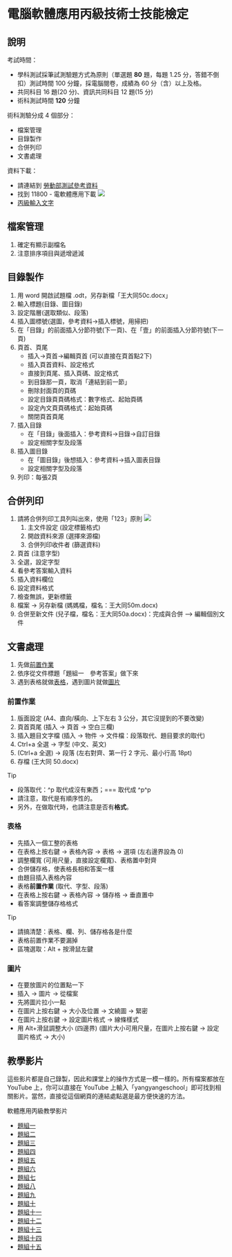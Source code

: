 # 電腦軟體應用丙級技術士技能檢定

## 說明

考試時間：

- 學科測試採筆試測驗題方式為原則（單選題 **80** 題，每題 1.25 分，答錯不倒扣）測試時間 100 分鐘，採電腦閱卷，成績為 60 分（含）以上及格。
- 共同科目 16 題(20 分)、資訊共同科目 12 題(15 分)
- 術科測試時間 **120** 分鐘

術科測驗分成 4 個部分：

- 檔案管理
- 目錄製作
- 合併列印
- 文書處理

資料下載：

- 請連結到 [勞動部測試參考資料](https://techbank.wdasec.gov.tw/owInform/TestReferData.aspx)
- 找到 11800 - 電軟體應用下載
  ![](https://i.imgur.com/pyOoZwo.png)
- [丙級輸入文字](./input_data.txt)

## 檔案管理

1. 確定有顯示副檔名
2. 注意排序項目與遞增遞減

## 目錄製作

1. 用 word 開啟試題檔 .odt，另存新檔「王大同50c.docx」
2. 輸入標題(目錄、圖目錄)
3. 設定階層(選取類似、段落)
4. 插入圖標號(選圖，參考資料->插入標號，用掃把)
5. 在「目錄」的前面插入分節符號(下一頁)、在「壹」的前面插入分節符號(下一頁)
6. 頁首、頁尾
    - 插入->頁首->編輯頁首  (可以直接在頁首點2下)
    - 插入頁首資料、設定格式
    - 直接到頁尾、插入頁碼、設定格式
    - 到目錄那一頁，取消「連結到前一節」
    - 刪除封面頁的頁碼
    - 設定目錄頁頁碼格式：數字格式、起始頁碼
    - 設定內文頁頁碼格式：起始頁碼
    - 關閉頁首頁尾
8. 插入目錄
    - 在「目錄」後面插入：參考資料->目錄->自訂目錄
    - 設定相關字型及段落
9. 插入圖目錄
    - 在「圖目錄」後想插入：參考資料->插入圖表目錄
    - 設定相關字型及段落
10. 列印：每張2頁

## 合併列印

1. 請將合併列印工具列叫出來，使用「123」原則
   ![](https://i.imgur.com/PTMMtpX.png)
   1. 主文件設定 (設定標籤格式)
   2. 開啟資料來源 (選擇來源檔)
   3. 合併列印收件者 (篩選資料)
2. 頁首 (注意字型)
3. 全選，設定字型
4. 看參考答案輸入資料
5. 插入資料欄位
6. 設定資料格式
7. 檢查無誤，更新標籤
8. 檔案 → 另存新檔 (媽媽檔，檔名：王大同50m.docx)
9. 合併至新文件 (兒子檔，檔名：王大同50a.docx)：完成與合併 –> 編輯個別文件

## 文書處理

1. 先做[前置作業](#前置作業)
2. 依序從文件標題「題組一　參考答案」做下來
3. 遇到表格就做[表格](#表格)，遇到圖片就做[圖片](#圖片)

### 前置作業

1. 版面設定 (A4、直向/橫向、上下左右 3 公分，其它沒提到的不要改變)
2. 頁首頁尾 (插入 → 頁首 → 空白三欄)
3. 插入題目文字檔 (插入 → 物件 → 文件檔：段落取代、題目要求的取代)
4. Ctrl+a 全選 → 字型 (中文、英文)
5. (Ctrl+a 全選) → 段落 (左右對齊、第一行 2 字元、最小行高 18pt)
6. 存檔 (王大同 50.docx)

> [!tip]
>
> - 段落取代：^p 取代成沒有東西；=== 取代成 \^p^p
> - 請注意，取代是有順序性的。
> - 另外，在做取代時，也請注意是否有**格式**。

### 表格

- 先插入一個工整的表格
- 在表格上按右鍵 → 表格內容 → 表格 → 選項 (左右邊界設為 0)
- 調整欄寬 (可用尺量，直接設定欄寬)、表格置中對齊
- 合併儲存格，使表格長相和答案一樣
- 由題目插入表格內容
- 表格**前置作業** (取代、字型、段落)
- 在表格上按右鍵 → 表格內容 → 儲存格 → 垂直置中
- 看答案調整儲存格格式

> [!tip]
>
> - 請搞清楚：表格、欄、列、儲存格各是什麼
> - 表格前置作業不要漏掉
> - 區塊選取：Alt + 按滑鼠左鍵

### 圖片

- 在要放圖片的位置點一下
- 插入 → 圖片 → 從檔案
- 先將圖片拉小一點
- 在圖片上按右鍵 → 大小及位置 → 文繞圖 → 緊密
- 在圖片上按右鍵 → 設定圖片格式 → 線條樣式
- 用 Alt+滑鼠調整大小 (四邊界) (圖片大小可用尺量，在圖片上按右鍵 → 設定圖片格式 → 大小)

## 教學影片

這些影片都是自己錄製，因此和課堂上的操作方式是一模一樣的。所有檔案都放在 YouTube 上，你可以直接在 YouTube 上輸入「yangyangeschool」即可找到相關影片。當然，直接從這個網頁的連結處點選是最方便快速的方法。

軟體應用丙級教學影片

- [題組一](http://www.youtube.com/playlist?list=PLcEm9lBAgt1yjGnlh03S4TAPDT832ZADG)
- [題組二](http://www.youtube.com/playlist?list=PLcEm9lBAgt1xYA3W1rXHmx_ClHNh8KIUj)
- [題組三](http://www.youtube.com/playlist?list=PLcEm9lBAgt1xqsoEtBPRDgjH3_jwZTlMC)
- [題組四](http://www.youtube.com/playlist?list=PLcEm9lBAgt1wrAze3s6edXEnlNVrEqg5r)
- [題組五](http://www.youtube.com/playlist?list=PLcEm9lBAgt1z_hjzg8N9lXw5TZGgwldFv)
- [題組六](http://www.youtube.com/playlist?list=PLcEm9lBAgt1yTv7SLTps_hQnNfqc522z6)
- [題組七](http://www.youtube.com/playlist?list=PLcEm9lBAgt1yFvt6Bg9NQHQIIIMBXI_9H)
- [題組八](http://www.youtube.com/playlist?list=PLcEm9lBAgt1wlMrSr1GrzmMJWLji2XMh0)
- [題組九](http://www.youtube.com/playlist?list=PLcEm9lBAgt1yiLMGIVgMWjOZeWzOU_uQg)
- [題組十](https://www.youtube.com/playlist?list=PLcEm9lBAgt1wgG948vuIwG9b5cGwXMsS-)
- [題組十一](http://www.youtube.com/playlist?list=PLcEm9lBAgt1xz3m01eEVnFKHbZ2s_XBGF)
- [題組十二](http://www.youtube.com/playlist?list=PLcEm9lBAgt1wobNwJW44I9fVkaDABZmcY)
- [題組十三](http://www.youtube.com/playlist?list=PLcEm9lBAgt1xoKy7lMysi92QFls_Mg7De)
- [題組十四](http://www.youtube.com/playlist?list=PLcEm9lBAgt1yz0P3xjwjL4LWX5I55-KPm)
- [題組十五](http://www.youtube.com/playlist?list=PLcEm9lBAgt1w_vY2z3GB3FufTsTE6zliS)
